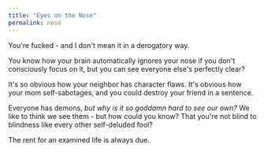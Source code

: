 ```yaml
---
title: "Eyes on the Nose"
permalink: nose
---
```


You're fucked - and I don't mean it in a derogatory way.

You know how your brain automatically ignores your nose if you don't consciously focus on it, but you can see everyone else's perfectly clear?

It's so obvious how your neighbor has character flaws. It's obvious how your mom self-sabotages, and you could destroy your friend in a sentence.

Everyone has demons, *but why is it so goddamn hard to see our own?* We like to think we see them - but how could you know? That you're not blind to blindness like every other self-deluded fool?

The rent for an examined life is always due.

